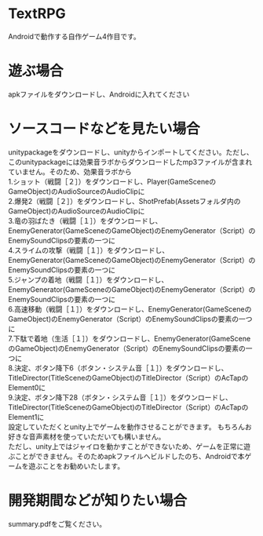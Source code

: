 # TextRPG
Androidで動作する自作ゲーム4作目です。


# 遊ぶ場合
apkファイルをダウンロードし、Androidに入れてください

# ソースコードなどを見たい場合
unitypackageをダウンロードし、unityからインポートしてください。ただし、このunitypackageには効果音ラボからダウンロードしたmp3ファイルが含まれていません。そのため、効果音ラボから  
1.ショット（戦闘［２］）をダウンロードし、Player(GameSceneのGameObject)のAudioSourceのAudioClipに  
2.爆発2（戦闘［２］）をダウンロードし、ShotPrefab(Assetsフォルダ内のGameObject)のAudioSourceのAudioClipに  
3.竜の羽ばたき（戦闘［１］）をダウンロードし、EnemyGenerator(GameSceneのGameObject)のEnemyGenerator（Script）のEnemySoundClipsの要素の一つに  
4.スライムの攻撃（戦闘［１］）をダウンロードし、EnemyGenerator(GameSceneのGameObject)のEnemyGenerator（Script）のEnemySoundClipsの要素の一つに  
5.ジャンプの着地（戦闘［１］）をダウンロードし、EnemyGenerator(GameSceneのGameObject)のEnemyGenerator（Script）のEnemySoundClipsの要素の一つに  
6.高速移動（戦闘［１］）をダウンロードし、EnemyGenerator(GameSceneのGameObject)のEnemyGenerator（Script）のEnemySoundClipsの要素の一つに  
7.下駄で着地（生活［１］）をダウンロードし、EnemyGenerator(GameSceneのGameObject)のEnemyGenerator（Script）のEnemySoundClipsの要素の一つに  
8.決定、ボタン降下6（ボタン・システム音［１］）をダウンロードし、TitleDirector(TitleSceneのGameObject)のTitleDirector（Script）のAcTapのElement0に  
9.決定、ボタン降下28（ボタン・システム音［１］）をダウンロードし、TitleDirector(TitleSceneのGameObject)のTitleDirector（Script）のAcTapのElement1に  
設定していただくとunity上でゲームを動作させることができます。
もちろんお好きな音声素材を使っていただいても構いません。  
ただし、unity上ではジャイロを動かすことができないため、ゲームを正常に遊ぶことができません。そのためapkファイルへビルドしたのち、Androidで本ゲームを遊ぶことをお勧めいたします。


# 開発期間などが知りたい場合
summary.pdfをご覧ください。


